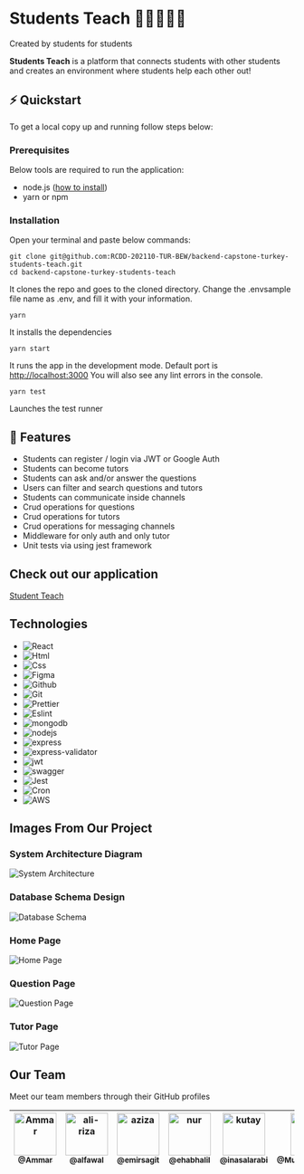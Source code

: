 

# Students Teach 👩‍🎓👨🏿‍🎓
<p float="right">Created by students for students</p>
<p>
  <b>Students Teach</b> is a platform that connects students with other students and creates an environment where students help each other out!
</p>

## ⚡️ Quickstart

To get a local copy up and running follow steps below:

### Prerequisites
Below tools are required to run the application:
* node.js ([how to install](https://nodejs.org/en/download/))
* yarn or npm

### Installation
Open your terminal and paste below commands:

```shell
git clone git@github.com:RCDD-202110-TUR-BEW/backend-capstone-turkey-students-teach.git
cd backend-capstone-turkey-students-teach
```
It clones the repo and goes to the cloned directory.
Change the .envsample file name as .env, and fill it with your information. 
```shell
yarn
```
It installs the dependencies
```shell
yarn start
```
It runs the app in the development mode.
Default port is [http://localhost:3000](http://localhost:3000) 
You will also see any lint errors in the console.
```shell
yarn test
```
Launches the test runner

## 🎯 Features

- Students can register / login via JWT or Google Auth
- Students can become tutors 
- Students can ask and/or answer the questions
- Users can filter and search questions and tutors
- Students can communicate inside channels
- Crud operations for questions
- Crud operations for tutors
- Crud operations for messaging channels
- Middleware for only auth and only tutor
- Unit tests via using jest framework

## Check out our application
[Student Teach](http://localhost:3000)

## Technologies

- ![React](https://img.shields.io/badge/react-61DAFB?style=flat&logo=react&logoColor=white)
- ![Html](https://img.shields.io/badge/html-E34F26?style=flat&logo=html5&logoColor=white)
- ![Css](https://img.shields.io/badge/CSS3-1572B6?style=flat&logo=css3&logoColor=white)
- ![Figma](https://img.shields.io/badge/Figma-F24E1E?style=flat&logo=figma&logoColor=white)
- ![Github](https://img.shields.io/badge/github-181717?style=flat&logo=github&logoColor=white)
- ![Git](https://img.shields.io/badge/Git-F05032?style=flat&logo=git&logoColor=white)
- ![Prettier](https://img.shields.io/badge/Prettier-F7B93E?style=flat&logo=Prettier&logoColor=white)
- ![Eslint](https://img.shields.io/badge/eslint-4B32C3?style=flat&logo=eslint&logoColor=white)
- ![mongodb](https://img.shields.io/badge/mongodb-47A248?style=flat&logo=mongodb&logoColor=white)
- ![nodejs](https://img.shields.io/badge/node_js-339933?style=flat&logo=node.js&logoColor=white)
- ![express](https://img.shields.io/badge/express-000000?style=flat&logo=express&logoColor=white)
- ![express-validator](https://img.shields.io/badge/express_validator-7457c2?style=flat)
- ![jwt](https://img.shields.io/badge/jwt-000000?style=flat&logo=json-web-tokens&logoColor=white)
- ![swagger](https://img.shields.io/badge/swagger-85EA2D?style=flat&logo=swagger&logoColor=white)
- ![Jest](https://img.shields.io/badge/jest-C21325?style=flat&logo=jest&logoColor=white)
- ![Cron](https://img.shields.io/badge/node_cron-185717?style=flat)
- ![AWS](https://img.shields.io/badge/Amazon_AWS-232F3E?style=flate&logo=Amazon-AWS&logoColor=white)


## Images From Our Project

### System Architecture Diagram
![System Architecture ](https://github.com/RCDD-202110-TUR-BEW/backend-capstone-turkey-students-teach)

### Database Schema Design
![Database Schema](https://github.com/RCDD-202110-TUR-BEW/backend-capstone-turkey-students-teach)

### Home Page
![Home Page](https://github.com/RCDD-202110-TUR-BEW/backend-capstone-turkey-students-teach)

### Question Page
![Question Page](https://github.com/RCDD-202110-TUR-BEW/backend-capstone-turkey-students-teach)

### Tutor Page
![Tutor Page](https://github.com/RCDD-202110-TUR-BEW/backend-capstone-turkey-students-teach)

## Our Team

Meet our team members through their GitHub profiles

| [<img alt="Ammar" src="https://avatars.githubusercontent.com/u/35445761?v=4?size=75" width="75"><br><sub>@Ammar</sub>](https://github.com/Ammar-64) | [<img alt="ali-riza" src="https://avatars.githubusercontent.com/u/61620817?v=4?size=75" width="75"><br><sub>@alfawal</sub>](https://github.com/alfawal) | [<img alt="aziza" src="https://avatars.githubusercontent.com/u/37173514?v=4?v=4?size=75" width="75"><br><sub>@emirsagit</sub>](https://github.com/emirsagit) | [<img alt="nur" src="https://avatars.githubusercontent.com/u/86510849?v=4?size=75" width="75"><br><sub>@ehabhalil</sub>](https://github.com/ehabhalil) | [<img alt="kutay" src="https://avatars.githubusercontent.com/u/88327053?v=4?size=75" width="75"><br><sub>@inasalarabi</sub>](https://github.com/inasalarabi) | [<img alt="moulham" src="https://avatars.githubusercontent.com/u/53450544?v=4?size=75" width="75"><br><sub>@Muhammeday99</sub>](https://github.com/Muhammeday99) |
|--- |--- |--- |--- |--- |--- |

